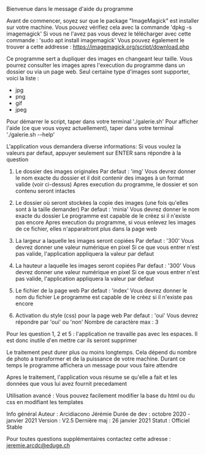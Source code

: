 Bienvenue dans le message d'aide du programme

Avant de commencer, soyez sur que le package "ImageMagick" est installer sur votre machine.
Vous pouvez vérifiez cela avec la commande 'dpkg -s imagemagick'
Si vous ne l'avez pas vous devez le télécharger avec cette commande : 'sudo apt install imagemagick'
Vous pouvez également le trouver a cette addresse : https://imagemagick.org/script/download.php


Ce programme sert a dupliquer des images en changeant leur taille.
Vous pourrez consulter les images apres l'execution du programme dans un dossier ou via un page web.
Seul certaine type d'images sont supporter, voici la liste :
   - jpg 
   - png
   - gif
   - jpeg

Pour démarrer le script, taper dans votre terminal './galerie.sh'
Pour afficher l'aide (ce que vous voyez actuellement), taper dans votre terminal './galerie.sh --help'

L'application vous demandera diverse informations:
Si vous voulez la valeurs par defaut, appuyer seulement sur ENTER sans répondre à la question

  1. Le dossier des images originales
     Par defaut : 'img'
     Vous devrez donner le nom exacte du dossier et il doit contenir des images à un format valide (voir ci-dessus)
     Apres execution du programme, le dossier et son contenu seront intactes

  2. Le dossier où seront stockées la copie des images (une fois qu'elles sont à la taille demander)
     Par defaut : 'minia'
     Vous devrez donner le nom exacte du dossier
     Le programme est capable de le créez si il n'existe pas encore
     Apres execution du programme, si vous enlevez les images de ce fichier, elles n'apparaitront plus dans la page web

  3. La largeur a laquelle les images seront copiées
     Par defaut : '300'
     Vous devrez donner une valeur numérique en pixel
     Si ce que vous entrer n'est pas valide, l'application appliquera la valeur par defaut

  4. La hauteur a laquelle les images seront copiées
     Par defaut : '300'
     Vous devrez donner une valeur numérique en pixel
     Si ce que vous entrer n'est pas valide, l'application appliquera la valeur par defaut

  5. Le fichier de la page web
     Par defaut : 'index'
     Vous devrez donner le nom du fichier
     Le programme est capable de le créez si il n'existe pas encore

  6. Activation du style (css) pour la page web
     Par defaut : 'oui'
     Vous devrez répondre par 'oui' ou 'non'
     Nombre de caractère max : 3

Pour les question 1, 2 et 5 : l'application ne travaille pas avec les espaces. Il est donc inutile d'en mettre car ils seront supprimer

Le traitement peut durer plus ou moins longtemps. Cela dépend du nombre de photo a transformer et de la puissance de votre machine. Durant ce temps le programme affichera un message pour vous faire attendre

Apres le traitement, l'application vous résume se qu'elle a fait et les données que vous lui avez fournit precedament


Utilisation avancé :
   Vous pouvez facilement modifier la base du html ou du css en modifiant les templates


Info général
   Auteur :            Arcidiacono Jérémie
   Durée de dev :      octobre 2020 - janvier 2021
   Version :           V2.5
   Dernière maj :      26 janvier 2021
   Statut :            Officiel Stable


Pour toutes questions supplémentaires contactez cette adresse : jeremie.arcdc@eduge.ch